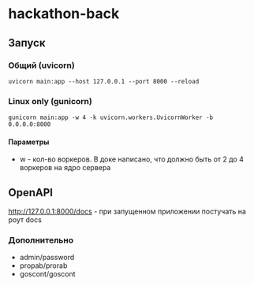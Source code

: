 # hackathon-back

## Запуск
### Общий (uvicorn)
    uvicorn main:app --host 127.0.0.1 --port 8000 --reload
### Linux only (gunicorn)
    gunicorn main:app -w 4 -k uvicorn.workers.UvicornWorker -b 0.0.0.0:8000

#### Параметры
* w - кол-во воркеров. В доке написано, что должно быть от 2 до 4 воркеров на ядро сервера
## OpenAPI
http://127.0.0.1:8000/docs - при запущенном приложении постучать на роут docs
### Дополнительно
- admin/password
- propab/prorab
- goscont/goscont
